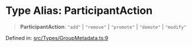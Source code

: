 # Type Alias: ParticipantAction

> **ParticipantAction**: `"add"` \| `"remove"` \| `"promote"` \| `"demote"` \| `"modify"`

Defined in: [src/Types/GroupMetadata.ts:9](https://github.com/Fokusdotid/bail/blob/99acc683da8779d62a0509bb4108fdb35cb2b061/src/Types/GroupMetadata.ts#L9)
